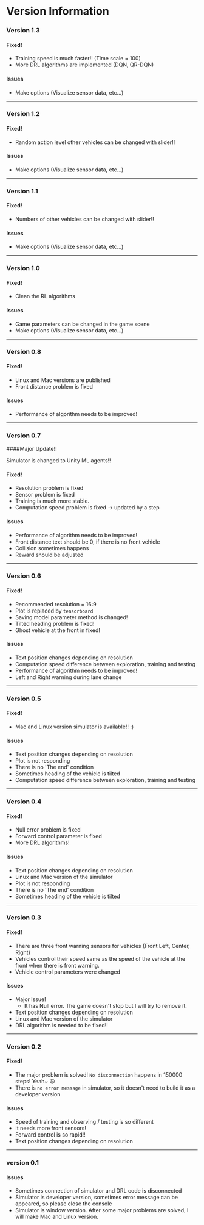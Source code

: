 # Version Information

### Version 1.3

#### Fixed!

- Training speed is much faster!! (Time scale = 100)
- More DRL algorithms are implemented (DQN, QR-DQN)

#### Issues

- Make options (Visualize sensor data, etc...)  

------

### Version 1.2

#### Fixed!

- Random action level other vehicles can be changed with slider!!

#### Issues

- Make options (Visualize sensor data, etc...)  

---

### Version 1.1

#### Fixed!

- Numbers of other vehicles can be changed with slider!!

#### Issues

- Make options (Visualize sensor data, etc...)  

---

### Version 1.0

#### Fixed!

- Clean the RL algorithms

#### Issues

- Game parameters can be changed in the game scene
- Make options (Visualize sensor data, etc...)  

---

### Version 0.8

#### Fixed!

- Linux and Mac versions are published
- Front distance problem is fixed

#### Issues

- Performance of algorithm needs to be improved! 

---

### Version 0.7

####Major Update!!

Simulator is changed to Unity ML agents!!

#### Fixed!

- Resolution problem is fixed
- Sensor problem is fixed
- Training is much more stable. 
- Computation speed problem is fixed -> updated by a step

#### Issues

- Performance of algorithm needs to be improved!
- Front distance text should be 0, if there is no front vehicle
- Collision sometimes happens
- Reward should be adjusted 

---

### Version 0.6

#### Fixed!

- Recommended resolution = 16:9
- Plot is replaced by `tensorboard`
- Saving model parameter method is changed!
- Tilted heading problem is fixed!
- Ghost vehicle at the front in fixed!

#### Issues

- Text position changes depending on resolution
- Computation speed difference between exploration, training and testing
- Performance of algorithm needs to be improved!
- Left and Right warning during lane change

---

### Version 0.5

#### Fixed!

- Mac and Linux version simulator is available!! :) 

#### Issues

- Text position changes depending on resolution
- Plot is not responding
- There is no 'The end' condition
- Sometimes heading of the vehicle is tilted
- Computation speed difference between exploration, training and testing

---

### Version 0.4

#### Fixed!

- Null error problem is fixed
- Forward control parameter is fixed
- More DRL algorithms!

#### Issues

- Text position changes depending on resolution
- Linux and Mac version of the simulator
- Plot is not responding
- There is no 'The end' condition
- Sometimes heading of the vehicle is tilted

---

### Version 0.3

#### Fixed!

- There are three front warning sensors for vehicles (Front Left, Center, Right)
- Vehicles control their speed same as the speed of the vehicle at the front when there is front warning.
- Vehicle control parameters were changed

#### Issues

- Major Issue!
  - It has Null error. The game doesn't stop but I will try to remove it. 
- Text position changes depending on resolution
- Linux and Mac version of the simulator
- DRL algorithm is needed to be fixed!! 

---

### Version 0.2

#### Fixed!

- The major problem is solved! `No disconnection` happens in 150000 steps! Yeah~ 😃
- There is `no error message` in simulator, so it doesn't need to build it as a developer version

#### Issues

- Speed of training and observing / testing is so different
- It needs more front sensors! 
- Forward control is so rapid!!
- Text position changes depending on resolution

---

### version 0.1

#### Issues

- Sometimes connection of simulator and DRL code is disconnected
- Simulator is developer version, sometimes error message can be appeared, so please close the console
- Simulator is window version. After some major problems are solved, I will make Mac and Linux version. 